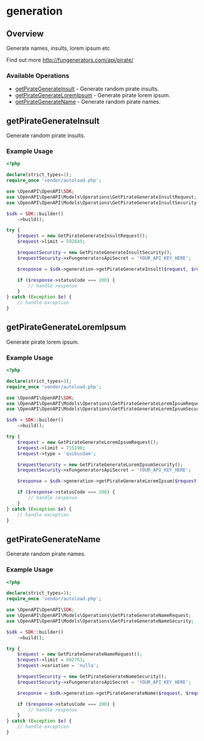 # generation

## Overview

Generate names, insults, lorem ipsum etc

Find out more
<http://fungenerators.com/api/pirate/>
### Available Operations

* [getPirateGenerateInsult](#getpirategenerateinsult) - Generate random pirate insults.
* [getPirateGenerateLoremIpsum](#getpirategenerateloremipsum) - Generate pirate lorem ipsum.
* [getPirateGenerateName](#getpirategeneratename) - Generate random pirate names.

## getPirateGenerateInsult

Generate random pirate insults.

### Example Usage

```php
<?php

declare(strict_types=1);
require_once 'vendor/autoload.php';

use \OpenAPI\OpenAPI\SDK;
use \OpenAPI\OpenAPI\Models\Operations\GetPirateGenerateInsultRequest;
use \OpenAPI\OpenAPI\Models\Operations\GetPirateGenerateInsultSecurity;

$sdk = SDK::builder()
    ->build();

try {
    $request = new GetPirateGenerateInsultRequest();
    $request->limit = 592845;

    $requestSecurity = new GetPirateGenerateInsultSecurity();
    $requestSecurity->xFungeneratorsApiSecret = 'YOUR_API_KEY_HERE';

    $response = $sdk->generation->getPirateGenerateInsult($request, $requestSecurity);

    if ($response->statusCode === 200) {
        // handle response
    }
} catch (Exception $e) {
    // handle exception
}
```

## getPirateGenerateLoremIpsum

Generate pirate lorem ipsum.

### Example Usage

```php
<?php

declare(strict_types=1);
require_once 'vendor/autoload.php';

use \OpenAPI\OpenAPI\SDK;
use \OpenAPI\OpenAPI\Models\Operations\GetPirateGenerateLoremIpsumRequest;
use \OpenAPI\OpenAPI\Models\Operations\GetPirateGenerateLoremIpsumSecurity;

$sdk = SDK::builder()
    ->build();

try {
    $request = new GetPirateGenerateLoremIpsumRequest();
    $request->limit = 715190;
    $request->type = 'quibusdam';

    $requestSecurity = new GetPirateGenerateLoremIpsumSecurity();
    $requestSecurity->xFungeneratorsApiSecret = 'YOUR_API_KEY_HERE';

    $response = $sdk->generation->getPirateGenerateLoremIpsum($request, $requestSecurity);

    if ($response->statusCode === 200) {
        // handle response
    }
} catch (Exception $e) {
    // handle exception
}
```

## getPirateGenerateName

Generate random pirate names.

### Example Usage

```php
<?php

declare(strict_types=1);
require_once 'vendor/autoload.php';

use \OpenAPI\OpenAPI\SDK;
use \OpenAPI\OpenAPI\Models\Operations\GetPirateGenerateNameRequest;
use \OpenAPI\OpenAPI\Models\Operations\GetPirateGenerateNameSecurity;

$sdk = SDK::builder()
    ->build();

try {
    $request = new GetPirateGenerateNameRequest();
    $request->limit = 602763;
    $request->variation = 'nulla';

    $requestSecurity = new GetPirateGenerateNameSecurity();
    $requestSecurity->xFungeneratorsApiSecret = 'YOUR_API_KEY_HERE';

    $response = $sdk->generation->getPirateGenerateName($request, $requestSecurity);

    if ($response->statusCode === 200) {
        // handle response
    }
} catch (Exception $e) {
    // handle exception
}
```
